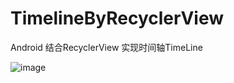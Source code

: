 # TimelineByRecyclerView
Android 结合RecyclerView 实现时间轴TimeLine


![image](https://github.com/AnyLifeZLB/TimelineByRecyclerView/screenshot.png)
